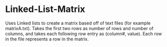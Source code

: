 # Linked-List-Matrix
Uses Linked lists to create a matrix based off of text files (for example matrixA.txt). Takes the first two rows as number of rows 
and number of columns, and takes each following  row entry as (column#, value). Each row in the file represents a row in the matrix.
